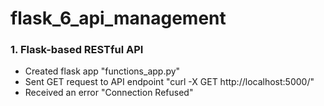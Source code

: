 # flask_6_api_management

### 1. Flask-based RESTful API
- Created flask app "functions_app.py"
- Sent GET request to API endpoint "curl -X GET http://localhost:5000/"
- Received an error "Connection Refused"
